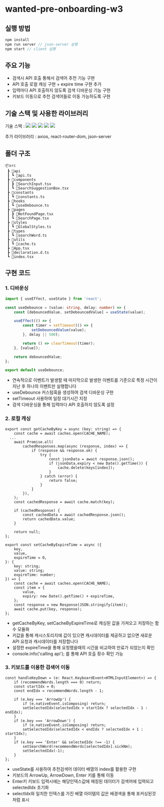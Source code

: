 # wanted-pre-onboarding-w3

## 실행 방법

```jsx
npm install
npm run server // json-server 실행
npm start // client 실행
```

## 주요 기능

- 검색시 API 호출 통해서 검색어 추천 기능 구현
- API 호출 로컬 캐싱 구현 + expire time 구현 추가
- 입력마다 API 호출하지 않도록 검색 디바운싱 기능 구현
- 키보드 이동으로 추천 검색어들로 이동 가능하도록 구현

## 기술 스택 및 사용한 라이브러리

기술 스택 :
<img src="https://img.shields.io/badge/React-61DAFB?style=flat-square&logo=React&logoColor=white"/>
<img src="https://img.shields.io/badge/TypeScript-3178C6?style=flat-square&logo=TypeScript&logoColor=white"/>
<img src="https://img.shields.io/badge/emotion-DB7093?style=flat-square&logo=Emotion&logoColor=white"/>
<img src="https://img.shields.io/badge/eslint-4B32C3?style=flat-square&logo=eslint&logoColor=white"/>
<img src="https://img.shields.io/badge/prettier-F7B93E?style=flat-square&logo=prettier&logoColor=white"/>

추가 라이브러리 : axios, react-router-dom, json-server

## 폴더 구조

```
📦src
 ┣ 📂api
 ┃ ┗ 📜api.ts
 ┣ 📂components
 ┃ ┣ 📜SearchInput.tsx
 ┃ ┗ 📜SearchSuggestionBox.tsx
 ┣ 📂constants
 ┃ ┗ 📜constants.ts
 ┣ 📂hooks
 ┃ ┗ 📜useDebounce.ts
 ┣ 📂pages
 ┃ ┣ 📜NotFoundPage.tsx
 ┃ ┗ 📜SearchPage.tsx
 ┣ 📂styles
 ┃ ┗ 📜GlobalStyles.ts
 ┣ 📂types
 ┃ ┗ 📜searchWord.ts
 ┣ 📂utils
 ┃ ┗ 📜cache.ts
 ┣ 📜App.tsx
 ┣ 📜declaration.d.ts
 ┗ 📜index.tsx
```

## 구현 코드

### 1. 디바운싱

```ts
import { useEffect, useState } from 'react';

const useDebounce = (value: string, delay: number) => {
	const [debouncedValue, setDebouncedValue] = useState(value);

	useEffect(() => {
		const timer = setTimeout(() => {
			setDebouncedValue(value);
		}, delay || 500);

		return () => clearTimeout(timer);
	}, [value]);

	return debouncedValue;
};

export default useDebounce;
```

- 연속적으로 이벤트가 발생할 때 마지막으로 발생한 이벤트를 기준으로 특정 시간이 지난 후 하나의 이벤트만 실행합니다
- useDebounce 커스텀훅을 생성하여 검색 디바운싱 구현
- setTimeout 사용하여 일정 대기시간 지정
- 검색 디바운싱을 통해 입력마다 API 호출하지 않도록 설정

### 2. 로컬 캐싱

```tsx
export const getCacheByKey = async (key: string) => {
	const cache = await caches.open(CACHE_NAME);
  ...
	await Promise.all(
		cachedResponses.map(async (response, index) => {
			if (response && response.ok) {
				try {
					const jsonData = await response.json();
					if (jsonData.expiry < new Date().getTime()) {
						cache.delete(keys[index]);
					}
				} catch (error) {
					return false;
				}
			}
		}),
	);
	const cachedResponse = await cache.match(key);

	if (cachedResponse) {
		const cachedData = await cachedResponse.json();
		return cachedData.value;
	}

	return null;
};

export const setCacheByExpireTime = async ({
	key,
	value,
	expireTime = 0,
}: {
	key: string;
	value: string;
	expireTime: number;
}) => {
	const cache = await caches.open(CACHE_NAME);
	const item = {
		value,
		expiry: new Date().getTime() + expireTime,
	};
	const response = new Response(JSON.stringify(item));
	await cache.put(key, response);
};
```

- getCacheByKey, setCacheByExpireTime로 캐싱된 값을 가져오고 저장하는 함수 모듈화
- 키값을 통해 캐시스토리지에 값이 있으면 캐시데이터를 제공하고 없으면 새로운 API 요청과 캐시데이터를 저장합니다
- 설정한 expireTime을 통해 요청했을때의 시간을 비교하여 만료가 되었는지 확인
- console.info('calling api'); 를 통해 API 호출 횟수 확인 가능

### 3. 키보드를 이용한 검색어 이동

```tsx
const handleKeyDown = (e: React.KeyboardEvent<HTMLInputElement>) => {
	if (recommendWords.length === 0) return;
	const startIdx = 0;
	const endIdx = recommendWords.length - 1;

	if (e.key === 'ArrowUp') {
		if (e.nativeEvent.isComposing) return;
		setSelectedIdx(selectedIdx > startIdx ? selectedIdx - 1 : endIdx);
	}
	if (e.key === 'ArrowDown') {
		if (e.nativeEvent.isComposing) return;
		setSelectedIdx(selectedIdx < endIdx ? selectedIdx + 1 : startIdx);
	}
	if (e.key === 'Enter' && selectedIdx !== -1) {
		setSearchWord(recommendWords[selectedIdx].sickNm);
		setSelectedIdx(-1);
	}
};
```

- useState를 사용하여 추천검색어 데이터 배열의 index를 활용한 구현
- 키보드의 ArrowUp, ArrowDown, Enter 키를 통해 이동
- Enter키 키보드 입력시에는 해당인덱스값에 매칭된 데이터가 검색어에 입력되고 selectedIdx 초기화
- selectIdx와 일치한 인덱스를 가진 배열 아이템의 값은 배경색을 통해 포커싱된것처럼 표시
